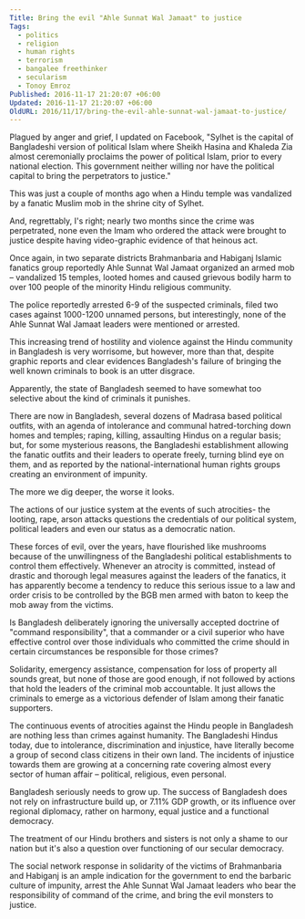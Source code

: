 ```yaml
---
Title: Bring the evil "Ahle Sunnat Wal Jamaat" to justice
Tags:
  - politics
  - religion
  - human rights
  - terrorism
  - bangalee freethinker
  - secularism
  - Tonoy Emroz
Published: 2016-11-17 21:20:07 +06:00
Updated: 2016-11-17 21:20:07 +06:00
OldURL: 2016/11/17/bring-the-evil-ahle-sunnat-wal-jamaat-to-justice/
---
```


Plagued by anger and grief, I updated on Facebook, "Sylhet is the capital of Bangladeshi version of political Islam where Sheikh Hasina and Khaleda Zia almost ceremonially proclaims the power of political Islam, prior to every national election. This government neither willing nor have the political capital to bring the perpetrators to justice."

This was just a couple of months ago when a Hindu temple was vandalized by a fanatic Muslim mob in the shrine city of Sylhet.

And, regrettably, I's right; nearly two months since the crime was perpetrated, none even the Imam who ordered the attack were brought to justice despite having video-graphic evidence of that heinous act.

Once again, in two separate districts Brahmanbaria and Habiganj Islamic fanatics group reportedly Ahle Sunnat Wal Jamaat organized an armed mob – vandalized 15 temples, looted homes and caused grievous bodily harm to over 100 people of the minority Hindu religious community.

The police reportedly arrested 6-9 of the suspected criminals, filed two cases against 1000-1200 unnamed persons, but interestingly, none of the Ahle Sunnat Wal Jamaat leaders were mentioned or arrested.

This increasing trend of hostility and violence against the Hindu community in Bangladesh is very worrisome, but however, more than that, despite graphic reports and clear evidences Bangladesh's failure of bringing the well known criminals to book is an utter disgrace.

Apparently, the state of Bangladesh seemed to have somewhat too selective about the kind of criminals it punishes.

There are now in Bangladesh, several dozens of Madrasa based political outfits, with an agenda of intolerance and communal hatred-torching down homes and temples; raping, killing, assaulting Hindus on a regular basis; but, for some mysterious reasons, the Bangladeshi establishment allowing the fanatic outfits and their leaders to operate freely, turning blind eye on them, and as reported by the national-international human rights groups creating an environment of impunity.

The more we dig deeper, the worse it looks.

The actions of our justice system at the events of such atrocities- the looting, rape, arson attacks questions the credentials of our political system, political leaders and even our status as a democratic nation.

These forces of evil, over the years, have flourished like mushrooms because of the unwillingness of the Bangladeshi political establishments to control them effectively. Whenever an atrocity is committed, instead of drastic and thorough legal measures against the leaders of the fanatics, it has apparently become a tendency to reduce this serious issue to a law and order crisis to be controlled by the BGB men armed with baton to keep the mob away from the victims.

Is Bangladesh deliberately ignoring the universally accepted doctrine of "command responsibility", that a commander or a civil superior who have effective control over those individuals who committed the crime should in certain circumstances be responsible for those crimes?

Solidarity, emergency assistance, compensation for loss of property all sounds great, but none of those are good enough, if not followed by actions that hold the leaders of the criminal mob accountable. It just allows the criminals to emerge as a victorious defender of Islam among their fanatic supporters.

The continuous events of atrocities against the Hindu people in Bangladesh are nothing less than crimes against humanity. The Bangladeshi Hindus today, due to intolerance, discrimination and injustice, have literally become a group of second class citizens in their own land. The incidents of injustice towards them are growing at a concerning rate covering almost every sector of human affair – political, religious, even personal.

Bangladesh seriously needs to grow up. The success of Bangladesh does not rely on infrastructure build up, or 7.11% GDP growth, or its influence over regional diplomacy, rather on harmony, equal justice and a functional democracy.

The treatment of our Hindu brothers and sisters is not only a shame to our nation but it's also a question over functioning of our secular democracy.

The social network response in solidarity of the victims of Brahmanbaria and Habiganj is an ample indication for the government to end the barbaric culture of impunity, arrest the Ahle Sunnat Wal Jamaat leaders who bear the responsibility of command of the crime, and bring the evil monsters to justice.
